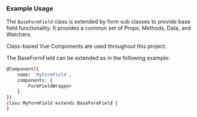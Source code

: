 ### Example Usage

The `BaseFormField` class is extended by form sub classes to provide base field functionality.
It provides a common set of Props, Methods, Data, and Watchers.

Class-based Vue Components are used throughout this project.

The BaseFormField can be extended as in the following example:

```sh
@Component({
	name: 'MyFormField',
	components: {
		FormFieldWrapper
	}
})
class MyFormField extends BaseFormField {
}
```
